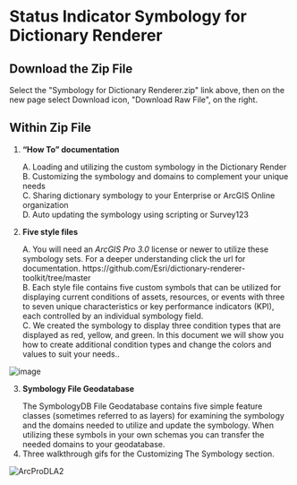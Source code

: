 # Status Indicator Symbology for Dictionary Renderer
## Download the Zip File
Select the "Symbology for Dictionary Renderer.zip" link above, then on the new page select Download icon, "Download Raw File", on the right.

## Within Zip File
1.	<b>“How To” documentation</b>
	<dt>A.	Loading and utilizing the custom symbology in the Dictionary Render</dt>
	<dt>B.	Customizing the symbology and domains to complement your unique needs</dt>
	<dt>C.	Sharing dictionary symbology to your Enterprise or ArcGIS Online organization</dt>
	<dt>D.	Auto updating the symbology using scripting or Survey123</dt>

2.	<b>Five style files</b>
	<dt>A. 	<b></b>You will need an <i>ArcGIS Pro 3.0</i> license or newer to utilize these symbology sets. For a deeper understanding click the url for documentation</b>. https://github.com/Esri/dictionary-renderer-toolkit/tree/master</dt>
	<dt>B. 	Each style file contains five custom symbols that can be utilized for displaying current conditions of assets, resources, or events with three to seven unique characteristics or key performance indicators (KPI), each controlled by an individual symbology field.</dt> 
	<dt>C. 	We created the symbology to display three condition types that are displayed as red, yellow, and green.  In this document we will show you how to create additional condition types and change the colors and values to suit your needs..</dt>

![image](https://github.com/user-attachments/assets/ed29e893-f5c2-49ef-9cee-5df6d79470a9)

 
3.	<b>Symbology File Geodatabase</b>
	<dt>The SymbologyDB File Geodatabase contains five simple feature classes (sometimes referred to as layers) for examining the symbology and the domains needed to utilize and update the symbology. When utilizing these symbols in your own schemas you can transfer the needed domains to your geodatabase.</dt>
 
4. 	<dt>Three walkthrough gifs for the Customizing The Symbology section.</dt>
  
![ArcProDLA2](https://github.com/user-attachments/assets/51449977-c1d5-4809-b858-6c3ff8ab0b98)

